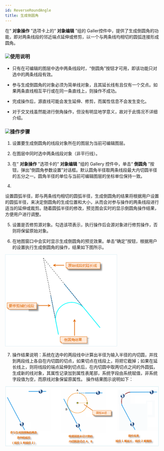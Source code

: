 ```yaml
---
id: ReverseRoundAngle
title: 生成倒圆角  
---  
```

 在“ **对象操作** ”选项卡上的“ **对象编辑** ”组的 Galler控件中，提供了生成倒圆角的功能，即对两条线段的邻近端点延伸或修剪，以一个与两条线均相切的圆弧连接形成圆角。



 ### ![](../../../img/read.gif)使用说明



   * 只有在可编辑的图层中选中两条线段时，“倒圆角”按钮才可用，即该功能只对选中的两条线段有效。

   * 参与生成倒圆角的对象必须为简单线对象，且其延长线有且仅有一个交点。如果两条直线相互平行或在同一条直线上，则操作不成功。

   * 完成操作后，源直线可能会发生延伸、修剪，而属性信息不会发生变化。

   * 对于交叉线虽然能进行倒角操作，但没有明显地学意义，故对于此情况不详细介绍。





 ### ![](../../../img/read.gif)操作步骤



   1. 设置要生成倒圆角的线段对象所在的图层为当前可编辑图层。

   2. 在图层中同时选中两条线段对象（非平行线）。

   3. 在“ **对象操作** ”选项卡的“ **对象编辑** ”组的 Gallery 控件中，单击“ **倒圆角**
”按钮，弹出“倒圆角参数设置”对话框。默认圆角半径取两条线段最大内切圆半径的五分之一。圆角半径的单位与当前可编辑图层的坐标单位保持一致。

   4.
设置圆弧半径，即与两条线均相切的圆弧半径，生成倒圆角的结果将根据用户设置的圆弧半径，来决定倒圆角的生成位置和大小，从而会对参与操作的两条线段进行适当的延伸或裁剪。随着圆弧半径的修改，预览图会实时的显示倒圆角操作结果，方便用户进行调整。

   5. 设置是否修剪源对象。勾选该项表示，执行操作后会源对象进行修剪操作，否则将保留原始对象。

   6. 在地图窗口中会实时显示生成倒圆角的预览效果。单击“确定”按钮，根据用户的设置执行生成倒圆角的操作，结果如下图所示。  

![](img/ReverseRoundResult.png)  

   7. 操作结果说明：系统在选中的两段线中计算出半径为输入半径的内切圆，并找到两段线上各自在内切圆的切点，如果切点在线段上，将把它截掉；如果在延长线上，则将线段的端点延伸到切点后，在内切圆中取两切点之间的外圆弧，生成新的线对象，其属性记录加到属性表尾部，系统字段由系统赋值，非系统字段值为空，而原线对象保留原属性。
操作结果图示说明如下：     

 ![](img/ReverseRound.png)  

